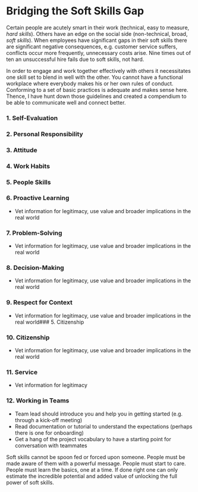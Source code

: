 # Bridging the Soft Skills Gap

Certain people are acutely smart in their work (technical, easy to measure, *hard skills*). Others have an edge on the social side (non-technical, broad, *soft skills*). When employees have significant gaps in their soft skills there are significant negative consequences, e.g. customer service suffers, conflicts occur more frequently, unnecessary costs arise. Nine times out of ten an unsuccessful hire fails due to soft skills, not hard.

In order to engage and work together effectively with others it necessitates one skill set to blend in well with the other. You cannot have a functional workplace where everybody makes his or her own rules of conduct. Conforming to a set of basic practices is adequate and makes sense here. Thence, I have hunt down those guidelines and created a compendium to be able to communicate well and connect better.

### 1. Self-Evaluation
### 2. Personal Responsibility
### 3. Attitude
### 4. Work Habits
### 5. People Skills
### 6. Proactive Learning
* Vet information for legitimacy, use value and broader implications in the real world
### 7. Problem-Solving
* Vet information for legitimacy, use value and broader implications in the real world
### 8. Decision-Making
* Vet information for legitimacy, use value and broader implications in the real world
### 9. Respect for Context
* Vet information for legitimacy, use value and broader implications in the real world### 5. Citizenship
### 10. Citizenship
* Vet information for legitimacy, use value and broader implications in the real world
### 11. Service
* Vet information for legitimacy
### 12. Working in Teams
* Team lead should introduce you and help you in getting started (e.g. through a kick-off meeting)
* Read documentation or tutorial to understand the expectations (perhaps there is one for onboarding)
* Get a hang of the project vocabulary to have a starting point for conversation with teammates


Soft skills cannot be spoon fed or forced upon someone. People must be made aware of them with a powerful message. People must start to care. People must learn the basics, one at a time. If done right one can only estimate the incredible potential and added value of unlocking the full power of soft skills.
